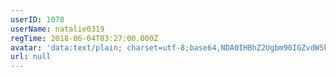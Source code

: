 ```yaml
---
userID: 1078
userName: natalie0319
regTime: 2018-06-04T03:27:00.000Z
avatar: 'data:text/plain; charset=utf-8;base64,NDA0IHBhZ2Ugbm90IGZvdW5kCg=='
url: null
---
```



